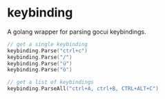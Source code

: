 # keybinding

A golang wrapper for parsing gocui keybindings.

```go
// get a single keybinding
keybinding.Parse("ctrl+c")
keybinding.Parse("/")
keybinding.Parse("ü")
keybinding.Parse("ö")

// get a list of keybindings
keybinding.ParseAll("ctrl+A, ctrl+B, CTRL+ALT+C")
```
